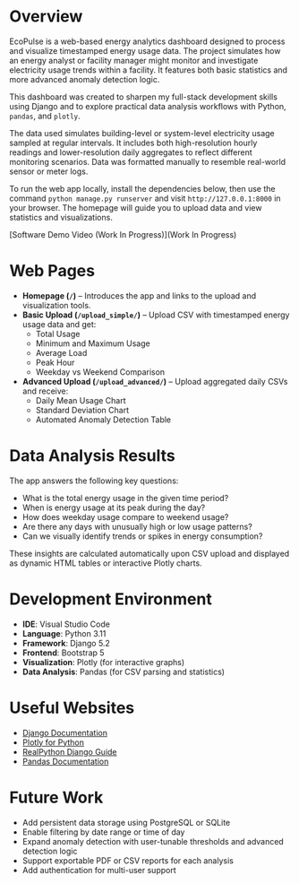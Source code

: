 # Overview

EcoPulse is a web-based energy analytics dashboard designed to process and visualize timestamped energy usage data. The project simulates how an energy analyst or facility manager might monitor and investigate electricity usage trends within a facility. It features both basic statistics and more advanced anomaly detection logic.

This dashboard was created to sharpen my full-stack development skills using Django and to explore practical data analysis workflows with Python, `pandas`, and `plotly`.

The data used simulates building-level or system-level electricity usage sampled at regular intervals. It includes both high-resolution hourly readings and lower-resolution daily aggregates to reflect different monitoring scenarios. Data was formatted manually to resemble real-world sensor or meter logs.

To run the web app locally, install the dependencies below, then use the command `python manage.py runserver` and visit `http://127.0.0.1:8000` in your browser. The homepage will guide you to upload data and view statistics and visualizations.

[Software Demo Video (Work In Progress)](Work In Progress)

# Web Pages

- **Homepage (`/`)** – Introduces the app and links to the upload and visualization tools.
- **Basic Upload (`/upload_simple/`)** – Upload CSV with timestamped energy usage data and get:
  - Total Usage
  - Minimum and Maximum Usage
  - Average Load
  - Peak Hour
  - Weekday vs Weekend Comparison
- **Advanced Upload (`/upload_advanced/`)** – Upload aggregated daily CSVs and receive:
  - Daily Mean Usage Chart
  - Standard Deviation Chart
  - Automated Anomaly Detection Table

# Data Analysis Results

The app answers the following key questions:

- What is the total energy usage in the given time period?
- When is energy usage at its peak during the day?
- How does weekday usage compare to weekend usage?
- Are there any days with unusually high or low usage patterns?
- Can we visually identify trends or spikes in energy consumption?

These insights are calculated automatically upon CSV upload and displayed as dynamic HTML tables or interactive Plotly charts.

# Development Environment

- **IDE**: Visual Studio Code
- **Language**: Python 3.11
- **Framework**: Django 5.2
- **Frontend**: Bootstrap 5
- **Visualization**: Plotly (for interactive graphs)
- **Data Analysis**: Pandas (for CSV parsing and statistics)

# Useful Websites

* [Django Documentation](https://docs.djangoproject.com/en/5.2/)
* [Plotly for Python](https://plotly.com/python/)
* [RealPython Django Guide](https://realpython.com/tutorials/django/)
* [Pandas Documentation](https://pandas.pydata.org/docs/)

# Future Work

* Add persistent data storage using PostgreSQL or SQLite
* Enable filtering by date range or time of day
* Expand anomaly detection with user-tunable thresholds and advanced detection logic
* Support exportable PDF or CSV reports for each analysis
* Add authentication for multi-user support